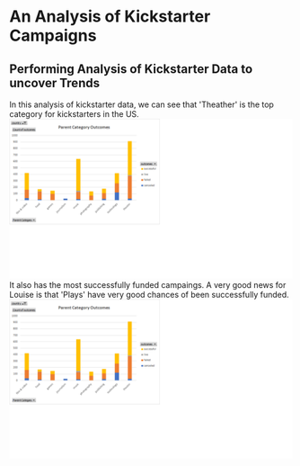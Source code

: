 # An Analysis of Kickstarter Campaigns
## Performing Analysis of Kickstarter Data to uncover Trends
In this analysis of kickstarter data, we can see that 'Theather' is the top category for kickstarters in the US.
![Parent Category Outcomes](https://github.com/Pascalduc/kickstarter-analysis/blob/main/Parent%20Category%20Outcomes.png)
It also has the most successfully funded campaings.
A very good news for Louise is that 'Plays' have very good chances of been successfully funded.
![Parent Subcategory Outcomes](https://github.com/Pascalduc/kickstarter-analysis/blob/main/Parent%20Category%20Outcomes.png)

